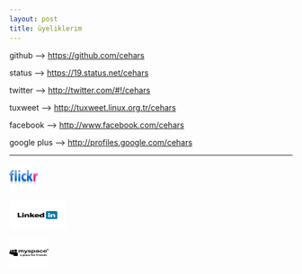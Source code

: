 ```yaml
---
layout: post
title: üyeliklerim
---
```




<p>github --> <a href="https://github.com/cehars" 
target="_blank">https://github.com/cehars</a></p>

<p>status --> <a href="https://19.status.net/cehars"
target="_blank">https://19.status.net/cehars</a></p>

<p>twitter --> <a href="http://twitter.com/#!/cehars"
target="_blank">http://twitter.com/#!/cehars</a></p>

<p>tuxweet --> <a href="http://tuxweet.linux.org.tr/cehars"
target="_blank">http://tuxweet.linux.org.tr/cehars</a></p>

<p>facebook --> <a href="http://www.facebook.com/cehars"
target="_blank">http://www.facebook.com/cehars</a></p>

<p>google plus --> <a href="http://profiles.google.com/cehars"
target="_blank">http://profiles.google.com/cehars</a></p>


<hr>

<a href="http://www.flickr.com/people/cehars/"
target="_blank"><img src="/chrome/cehars19/logolar/23.png" width="50 " height="50"></a>

<a href="http://www.linkedin.com/in/cehars"
target="_blank"><img src="/chrome/cehars19/logolar/55.png" width="100 " height="50"></a>

<a href="http://tr.myspace.com/cehars"
target="_blank"><img src="/chrome/cehars19/logolar/61.gif" width="70 " height="50"></a>
